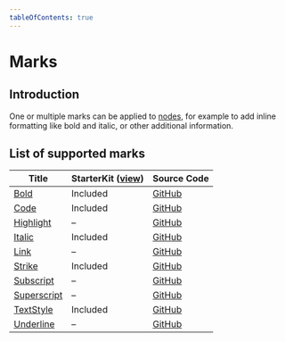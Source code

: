 ```yaml
---
tableOfContents: true
---
```


# Marks

## Introduction
One or multiple marks can be applied to [nodes](/api/nodes), for example to add inline formatting like bold and italic, or other additional information.

## List of supported marks
| Title                                 | StarterKit ([view](/api/extensions/starter-kit)) | Source Code                                                                              |
| ------------------------------------- | ------------------------------------------------ | ---------------------------------------------------------------------------------------- |
| [Bold](/api/marks/bold)               | Included                                         | [GitHub](https://github.com/ueberdosis/tiptap/blob/main/packages/extension-bold/)        |
| [Code](/api/marks/code)               | Included                                         | [GitHub](https://github.com/ueberdosis/tiptap/blob/main/packages/extension-code/)        |
| [Highlight](/api/marks/highlight)     | –                                                | [GitHub](https://github.com/ueberdosis/tiptap/blob/main/packages/extension-highlight/)   |
| [Italic](/api/marks/italic)           | Included                                         | [GitHub](https://github.com/ueberdosis/tiptap/blob/main/packages/extension-italic/)      |
| [Link](/api/marks/link)               | –                                                | [GitHub](https://github.com/ueberdosis/tiptap/blob/main/packages/extension-link/)        |
| [Strike](/api/marks/strike)           | Included                                         | [GitHub](https://github.com/ueberdosis/tiptap/blob/main/packages/extension-strike/)      |
| [Subscript](/api/marks/subscript)     | –                                                | [GitHub](https://github.com/ueberdosis/tiptap/blob/main/packages/extension-subscript/)   |
| [Superscript](/api/marks/superscript) | –                                                | [GitHub](https://github.com/ueberdosis/tiptap/blob/main/packages/extension-superscript/) |
| [TextStyle](/api/marks/text-style)    | Included                                         | [GitHub](https://github.com/ueberdosis/tiptap/blob/main/packages/extension-text-style/)  |
| [Underline](/api/marks/underline)     | –                                                | [GitHub](https://github.com/ueberdosis/tiptap/blob/main/packages/extension-underline/)   |

